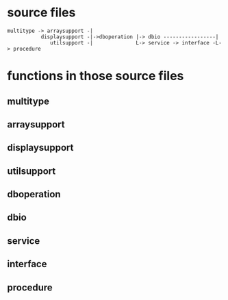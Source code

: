 # source files
```
multitype -> arraysupport -|
           displaysupport -|->dboperation |-> dbio -----------------|
              utilsupport -|              L-> service -> interface -L-> procedure
```
# functions in those source files
## multitype
## arraysupport
## displaysupport
## utilsupport
## dboperation
## dbio
## service
## interface
## procedure

